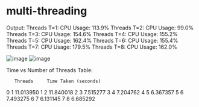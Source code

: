 # multi-threading

Output:
Threads T=1: CPU Usage: 113.9%
Threads T=2: CPU Usage: 99.0%
Threads T=3: CPU Usage: 154.6%
Threads T=4: CPU Usage: 155.2%
Threads T=5: CPU Usage: 162.4%
Threads T=6: CPU Usage: 155.4%
Threads T=7: CPU Usage: 179.5%
Threads T=8: CPU Usage: 162.0%

![image](https://github.com/SakshiGoyal001/multi-threading/assets/100338507/c92176b9-41c5-49bb-85e4-8faebde0c95a)
![image](https://github.com/SakshiGoyal001/multi-threading/assets/100338507/a3738586-a43c-478d-a69c-16bc064e543a)

Time vs Number of Threads Table:

       Threads     Time Taken (seconds)
0        1             11.013950
1        2             11.840018
2        3              7.515277
3        4              7.204762
4        5              6.367357
5        6              7.493275
6        7              6.131145
7        8              6.685292

